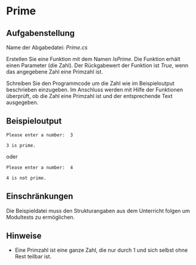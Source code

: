 # Prime
## Aufgabenstellung

Name der Abgabedatei: *Prime.cs* 

Erstellen Sie eine Funktion mit dem Namen *IsPrime*. Die Funktion erhält einen Parameter (die Zahl). Der Rückgabewert der Funktion ist *True*, wenn das angegebene Zahl eine Primzahl ist.

Schreiben Sie den Programmcode um die Zahl wie im Beispieloutput beschrieben einzugeben. Im Anschluss werden mit Hilfe der Funktionen überprüft, ob die Zahl eine Primzahl ist und der entsprechende Text ausgegeben.

## Beispieloutput

```
Please enter a number:  3

3 is prime.
```

oder

```
Please enter a number:  4

4 is not prime.
```


## Einschränkungen

Die Beispieldatei muss den Strukturangaben aus dem Unterricht folgen um Modultests zu ermöglichen. 

## Hinweise

* Eine Primzahl ist eine ganze Zahl, die nur durch 1 und sich selbst ohne Rest teilbar ist.
